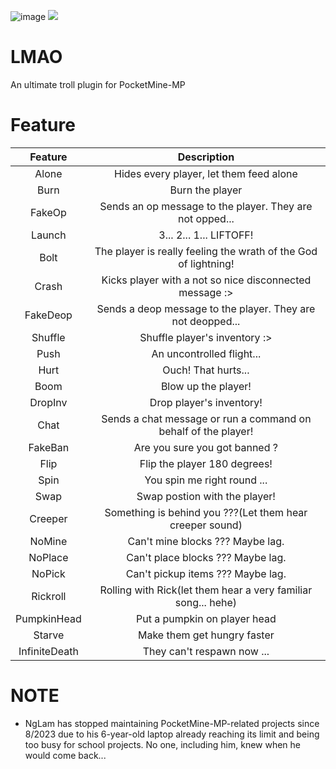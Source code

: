 ![image](https://user-images.githubusercontent.com/33188123/158940956-9406baec-ae21-4260-be95-b799ad95c793.png)
[![](https://poggit.pmmp.io/shield.state/lmao)](https://poggit.pmmp.io/p/lmao)
# LMAO
An ultimate troll plugin for PocketMine-MP
# Feature
|Feature|Description|
|:--:|:--:|
|Alone|Hides every player, let them feed alone|
|Burn|Burn the player|
|FakeOp|Sends an op message to the player. They are not opped...|
|Launch|3... 2... 1... LIFTOFF!|
|Bolt|The player is really feeling the wrath of the God of lightning!|
|Crash|Kicks player with a not so nice disconnected message :>|
|FakeDeop|Sends a deop message to the player. They are not deopped...|
|Shuffle|Shuffle player's inventory :>|
|Push|An uncontrolled flight...|
|Hurt|Ouch! That hurts...|
|Boom|Blow up the player!|
|DropInv|Drop player's inventory!|
|Chat|Sends a chat message or run a command on behalf of the player!|
|FakeBan|Are you sure you got banned ?|
|Flip|Flip the player 180 degrees!|
|Spin|You spin me right round ...|
|Swap|Swap postion with the player!|
|Creeper|Something is behind you ???(Let them hear creeper sound)|
|NoMine|Can't mine blocks ??? Maybe lag.|
|NoPlace|Can't place blocks ??? Maybe lag.|
|NoPick|Can't pickup items ??? Maybe lag.|
|Rickroll|Rolling with Rick(let them hear a very familiar song... hehe)|
|PumpkinHead|Put a pumpkin on player head|
|Starve|Make them get hungry faster|
|InfiniteDeath|They can't respawn now ...|

# NOTE
* NgLam has stopped maintaining PocketMine-MP-related projects since 8/2023 due to his 6-year-old laptop already reaching its limit and being too busy for school projects. No one, including him, knew when he would come back...  
